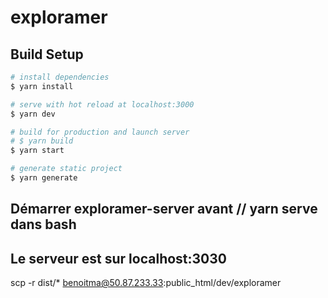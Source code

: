 # exploramer

## Build Setup

```bash
# install dependencies
$ yarn install

# serve with hot reload at localhost:3000
$ yarn dev

# build for production and launch server
# $ yarn build
$ yarn start

# generate static project
$ yarn generate
```

## Démarrer exploramer-server avant // yarn serve dans bash

## Le serveur est sur localhost:3030

scp -r dist/\* benoitma@50.87.233.33:public_html/dev/exploramer
